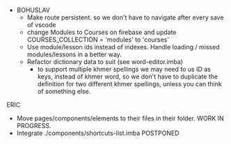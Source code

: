 - BOHUSLAV
  - Make route persistent. so we don't have to navigate after every save of vscode
  - change Modules to Courses on firebase and update COURSES_COLLECTION = 'modules' to 'courses'
  - Use module/lesson ids instead of indexes. Handle loading / missed modules/lessons in a better way.
  - Refactor dictionary data to suit (see word-editor.imba)
    - to support multiple khmer spellings we may need to us ID as keys, instead of khmer word, so we don't have to duplicate the definition for two different khmer spellings, unless you can think of something else.

ERIC
- Move pages/components/elements to their files in their folder. WORK IN PROGRESS.
- Integrate ./components/shortcuts-list.imba POSTPONED
